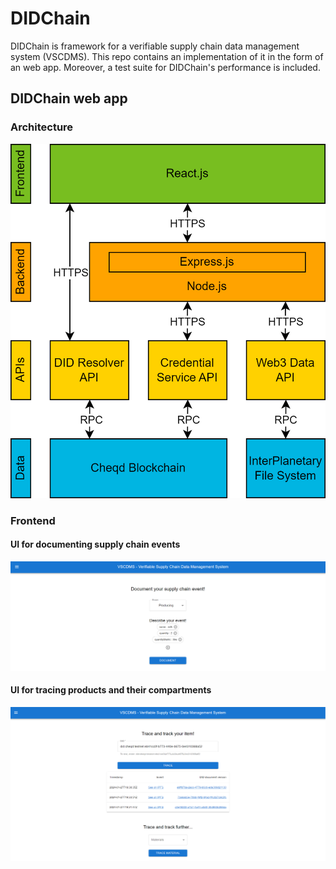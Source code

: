 # DIDChain
DIDChain is framework for a verifiable supply chain data management system (VSCDMS). This repo contains an implementation of it in the form of an web app. Moreover, a test suite for DIDChain's performance is included. 

## DIDChain web app

### Architecture
![alt Architecture DIDChain web app implementation](./screenshots/architecture.png)

### Frontend
#### UI for documenting supply chain events
![alt Frontend for documenting supply chain events](./screenshots/frontend_documenting_milk_production.png)

#### UI for tracing products and their compartments
![alt Frontend for tracing products and their compartments](./screenshots/frontend_trace_product.png)